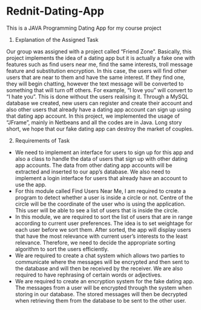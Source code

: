 # Rednit-Dating-App

This is a JAVA Programming Dating App for my course project

1) Explanation of the Assigned Task

Our group was assigned with a project called “Friend Zone”. Basically, this project implements the idea of a dating app but it is actually a fake one with features such as find users near me, find the same interests, troll message feature and substitution encryption. In this case, the users will find other users that are near to them and have the same interest. If they find one, they will begin chatting, however the text message will be converted to something that will turn off others. For example, “I love you” will convert to “I hate you”. This is done without the users realising it. Through a MySQL database we created, new users can register and create their account and also other users that already have a dating app account can sign up using that dating app account. In this project, we implemented the usage of “JFrame”, mainly in Netbeans and all the codes are in Java. Long story short, we hope that our fake dating app can destroy the market of couples.

2) Requirements of Task

- We need to implement an interface for users to sign up for this app and also a class to handle the data of users that sign up with other dating app accounts. The data from other dating app accounts will be extracted and inserted to our app’s database. We also need to implement a login interface for users that already have an account to use the app.
- For this module called Find Users Near Me, I am required to create a program to detect whether a user is inside a circle or not. Centre of the circle will be the coordinate of the user who is using the application. This user will be able to see a list of users that is inside the circle.
- In this module, we are required to sort the list of users that are in range according to current user preferences. The idea is to set weightage for each user before we sort them. After sorted, the app will display users that have the most relevance with current user’s interests to the least relevance. Therefore, we need to decide the appropriate sorting algorithm to sort the users efficiently.
- We are required to create a chat system which allows two parties to communicate where the messages will be encrypted and then sent to the database and will then be received by the receiver. We are also required to have rephrasing of certain words or adjectives.
- We are required to create an encryption system for the fake dating app. The messages from a user will be encrypted through the system when storing in our database. The stored messages will then be decrypted when retrieving them from the database to be sent to the other user.
